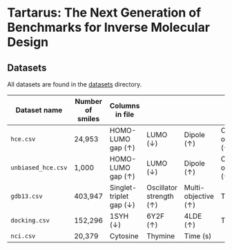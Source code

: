 # Tartarus: The Next Generation of Benchmarks for Inverse Molecular Design

## Datasets

All datasets are found in the [datasets](datasets/) directory. 

| Dataset name       | Number of smiles |  Columns in file |||||
|--------------------|------------------|----|----|----|--|---|
| `hce.csv`          | 24,953           | HOMO-LUMO gap (&#8593;) | LUMO (&#8595;) | Dipole (&#8593;) | Combined objective (&#8593;) |
| `unbiased_hce.csv` | 1,000            | HOMO-LUMO gap (&#8593;) | LUMO (&#8595;) | Dipole (&#8593;) | Combined objective (&#8593;) |
| `gdb13.csv`        | 403,947          | Singlet-triplet gap (&#8595;) | Oscillator strength (&#8593;) | Multi-objective (&#8593;) | Time (s) |
| `docking.csv`      | 152,296          | 1SYH (&#8595;) | 6Y2F (&#8593;) | 4LDE (&#8593;) | Time (s) | |
| `nci.csv`          | 20,379           | Cytosine  | Thymine | Time (s) |||




